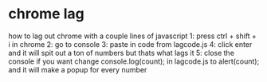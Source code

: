 # chrome lag
 how to lag out chrome with a couple lines of javascript
 1: press ctrl + shift + i in chrome
 2: go to console
 3: paste in code from lagcode.js
 4: click enter and it will spit out a ton of numbers but thats what lags it
 5: close the console
 if you want change console.log(count); in lagcode.js to alert(count); and it will make a popup for every number

